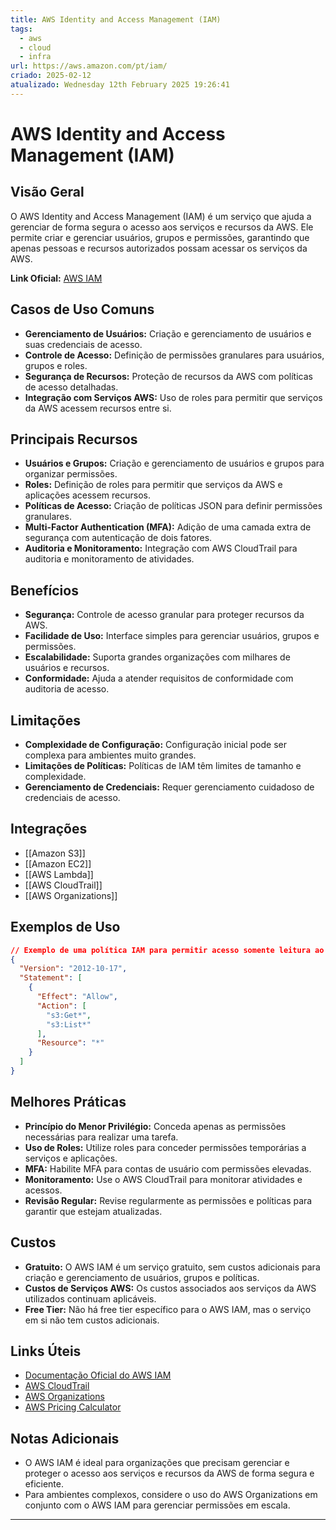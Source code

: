 ```yaml
---
title: AWS Identity and Access Management (IAM)
tags:
  - aws
  - cloud
  - infra
url: https://aws.amazon.com/pt/iam/
criado: 2025-02-12
atualizado: Wednesday 12th February 2025 19:26:41
---
```

# AWS Identity and Access Management (IAM)
## Visão Geral

O AWS Identity and Access Management (IAM) é um serviço que ajuda a gerenciar de forma segura o acesso aos serviços e recursos da AWS. Ele permite criar e gerenciar usuários, grupos e permissões, garantindo que apenas pessoas e recursos autorizados possam acessar os serviços da AWS.

**Link Oficial:** [AWS IAM](https://aws.amazon.com/iam/)

## Casos de Uso Comuns

- **Gerenciamento de Usuários:** Criação e gerenciamento de usuários e suas credenciais de acesso.
- **Controle de Acesso:** Definição de permissões granulares para usuários, grupos e roles.
- **Segurança de Recursos:** Proteção de recursos da AWS com políticas de acesso detalhadas.
- **Integração com Serviços AWS:** Uso de roles para permitir que serviços da AWS acessem recursos entre si.

## Principais Recursos

- **Usuários e Grupos:** Criação e gerenciamento de usuários e grupos para organizar permissões.
- **Roles:** Definição de roles para permitir que serviços da AWS e aplicações acessem recursos.
- **Políticas de Acesso:** Criação de políticas JSON para definir permissões granulares.
- **Multi-Factor Authentication (MFA):** Adição de uma camada extra de segurança com autenticação de dois fatores.
- **Auditoria e Monitoramento:** Integração com AWS CloudTrail para auditoria e monitoramento de atividades.

## Benefícios

- **Segurança:** Controle de acesso granular para proteger recursos da AWS.
- **Facilidade de Uso:** Interface simples para gerenciar usuários, grupos e permissões.
- **Escalabilidade:** Suporta grandes organizações com milhares de usuários e recursos.
- **Conformidade:** Ajuda a atender requisitos de conformidade com auditoria de acesso.

## Limitações

- **Complexidade de Configuração:** Configuração inicial pode ser complexa para ambientes muito grandes.
- **Limitações de Políticas:** Políticas de IAM têm limites de tamanho e complexidade.
- **Gerenciamento de Credenciais:** Requer gerenciamento cuidadoso de credenciais de acesso.

## Integrações

- [[Amazon S3]]
- [[Amazon EC2]]
- [[AWS Lambda]]
- [[AWS CloudTrail]]
- [[AWS Organizations]]

## Exemplos de Uso
```json
// Exemplo de uma política IAM para permitir acesso somente leitura ao Amazon S3
{
  "Version": "2012-10-17",
  "Statement": [
    {
      "Effect": "Allow",
      "Action": [
        "s3:Get*",
        "s3:List*"
      ],
      "Resource": "*"
    }
  ]
}
```

## Melhores Práticas

- **Princípio do Menor Privilégio:** Conceda apenas as permissões necessárias para realizar uma tarefa.
- **Uso de Roles:** Utilize roles para conceder permissões temporárias a serviços e aplicações.
- **MFA:** Habilite MFA para contas de usuário com permissões elevadas.
- **Monitoramento:** Use o AWS CloudTrail para monitorar atividades e acessos.
- **Revisão Regular:** Revise regularmente as permissões e políticas para garantir que estejam atualizadas.
    

## Custos

- **Gratuito:** O AWS IAM é um serviço gratuito, sem custos adicionais para criação e gerenciamento de usuários, grupos e políticas.
- **Custos de Serviços AWS:** Os custos associados aos serviços da AWS utilizados continuam aplicáveis.
- **Free Tier:** Não há free tier específico para o AWS IAM, mas o serviço em si não tem custos adicionais.
    

## Links Úteis

- [Documentação Oficial do AWS IAM](https://docs.aws.amazon.com/iam/)
- [AWS CloudTrail](https://aws.amazon.com/cloudtrail/)
- [AWS Organizations](https://aws.amazon.com/organizations/)
- [AWS Pricing Calculator](https://calculator.aws/)

## Notas Adicionais

- O AWS IAM é ideal para organizações que precisam gerenciar e proteger o acesso aos serviços e recursos da AWS de forma segura e eficiente.
- Para ambientes complexos, considere o uso do AWS Organizations em conjunto com o AWS IAM para gerenciar permissões em escala.

---
